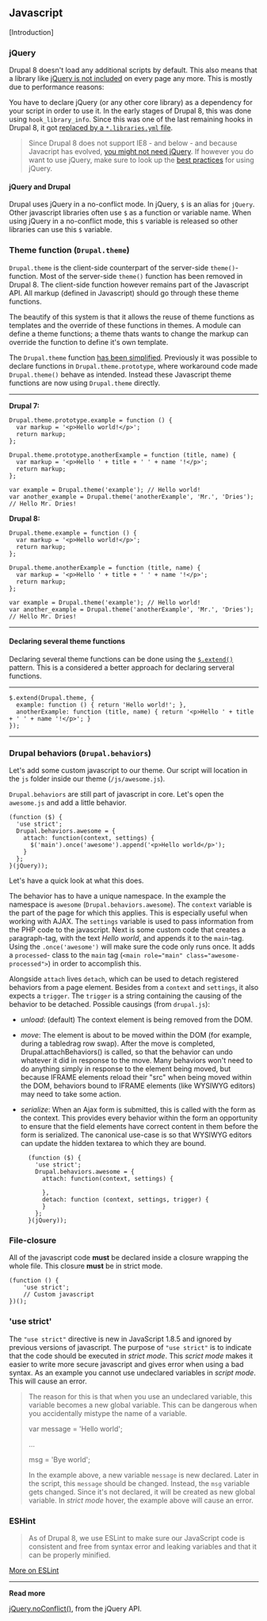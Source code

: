 ## Javascript

[Introduction]

### jQuery

Drupal 8 doesn't load any additional scripts by default. This also means that a library like [jQuery is not included](https://www.drupal.org/node/1541860) on every page any more. This is mostly due to performance reasons:

You have to declare jQuery (or any other core library) as a dependency for your script in order to use it. In the early stages of Drupal 8, this was done using `hook_library_info`. Since this was one of the last remaining hooks in Drupal 8, it got [replaced by a `*.libraries.yml` file](https://www.drupal.org/node/2201089).

> Since Drupal 8 does not support IE8 - and below - and because Javacript has evolved, [you might not need jQuery](http://youmightnotneedjquery.com/). If however you do want to use jQuery, make sure to look up the [best practices](http://lab.abhinayrathore.com/jquery-standards/) for using jQuery.

#### jQuery and Drupal

Drupal uses jQuery in a no-conflict mode. In jQuery, `$` is an alias for `jQuery`. Other javascript libraries often use `$` as a function or variable name. When using jQuery in a no-conflict mode, this `$` variable is released so other libraries can use this `$` variable.

### Theme function (`Drupal.theme`)

`Drupal.theme` is the client-side counterpart of the server-side `theme()`-function. Most of the server-side `theme()` function has been removed in Drupal 8. The client-side function however remains part of the Javascript API. All markup (defined in Javascript) should go through these theme functions.

The beautify of this system is that it allows the reuse of theme functions as templates and the override of these functions in themes. A module can define a theme functions; a theme thats wants to change the markup can override the function to define it's own template.

The `Drupal.theme` function [has been simplified](https://www.drupal.org/node/1816980).
Previously it was possible to declare functions in `Drupal.theme.prototype`,
where workaround code made `Drupal.theme()` behave as intended. Instead these
Javascript theme functions are now using `Drupal.theme` directly.

***

**Drupal 7:**

    Drupal.theme.prototype.example = function () {
      var markup = '<p>Hello world!</p>';
      return markup;
    };

    Drupal.theme.prototype.anotherExample = function (title, name) {
      var markup = '<p>Hello ' + title + ' ' + name '!</p>';
      return markup;
    };

    var example = Drupal.theme('example'); // Hello world!
    var another_example = Drupal.theme('anotherExample', 'Mr.', 'Dries'); // Hello Mr. Dries!

**Drupal 8:**

    Drupal.theme.example = function () {
      var markup = '<p>Hello world!</p>';
      return markup;
    };

    Drupal.theme.anotherExample = function (title, name) {
      var markup = '<p>Hello ' + title + ' ' + name '!</p>';
      return markup;
    };

    var example = Drupal.theme('example'); // Hello world!
    var another_example = Drupal.theme('anotherExample', 'Mr.', 'Dries'); // Hello Mr. Dries!

***

#### Declaring several theme functions

Declaring several theme functions can be done using the
[`$.extend()`](http://api.jquery.com/jquery.extend/) pattern. This is a
considered a better approach for declaring serveral functions.

***

    $.extend(Drupal.theme, {
      example: function () { return 'Hello world!'; },
      anotherExample: function (title, name) { return '<p>Hello ' + title + ' ' + name '!</p>'; }
    });

***

### Drupal behaviors (`Drupal.behaviors`)

Let's add some custom javascript to our theme. Our script will location in the
`js` folder inside our theme (`/js/awesome.js`).

`Drupal.behaviors` are still part of javascript in core. Let's open the
`awesome.js` and add a little behavior.

    (function ($) {
      'use strict';
      Drupal.behaviors.awesome = {
        attach: function(context, settings) {
          $('main').once('awesome').append('<p>Hello world</p>');
        }
      };
    }(jQuery));

Let's have a quick look at what this does.

The behavior has to have a unique namespace. In the example the namespace is
`awesome` (`Drupal.behaviors.awesome`). The `context` variable is the part of
the page for which this applies. This is especially useful when working with
AJAX.  The `settings` variable is used to pass information from the PHP code to
the javascript. Next is some custom code that creates a `p`aragraph-tag, with
the text *Hello world*, and appends it to the `main`-tag. Using the
`.once('awesome')` will make sure the code only runs once. It adds a
`processed`- class to the `main` tag
(`<main role="main" class="awesome-processed">`) in order to accomplish this.

Alongside `attach` lives `detach`, which can be used to detach registered behaviors from a page element. Besides from a `context` and `settings`, it also expects a `trigger`. The `trigger` is a string containing the causing of the behavior to be detached. Possible causings (from `drupal.js`):

- *unload*: (default) The context element is being removed from the DOM.
- *move*: The element is about to be moved within the DOM (for example,
during a tabledrag row swap). After the move is completed,
Drupal.attachBehaviors() is called, so that the behavior can undo
whatever it did in response to the move. Many behaviors won't need to
do anything simply in response to the element being moved, but because
IFRAME elements reload their "src" when being moved within the DOM,
behaviors bound to IFRAME elements (like WYSIWYG editors) may need to
take some action.
- *serialize*: When an Ajax form is submitted, this is called with the
form as the context. This provides every behavior within the form an
opportunity to ensure that the field elements have correct content
in them before the form is serialized. The canonical use-case is so
that WYSIWYG editors can update the hidden textarea to which they are
bound.

        (function ($) {
          'use strict';
          Drupal.behaviors.awesome = {
            attach: function(context, settings) {

            },
            detach: function (context, settings, trigger) {
            }
          };
        }(jQuery));

### File-closure

All of the javascript code **must** be declared inside a closure wrapping the
whole file. This closure **must** be in strict mode.

    (function () {
        'use strict';
        // Custom javascript
    })();

### 'use strict'

The `"use strict"` directive is new in JavaScript 1.8.5 and ignored by previous
versions of javascript. The purpose of `"use strict"` is to indicate that the
code should be executed in *strict mode*. This *scrict mode* makes it easier to
write more secure javascript and gives error when using a bad syntax. As an
example you cannot use undeclared variables in *script mode*. This will cause an
error.

> The reason for this is that when you use an undeclared variable, this variable
> becomes a new global variable. This can be dangerous when you accidentally
> mistype the name of a variable.
>
>   var message = 'Hello world';
>
>   …
>
>   msg = 'Bye world';
>
> In the example above, a new variable `message` is new declared. Later in the
> script, this `message` should be changed. Instead, the `msg` variable gets
> changed. Since it's not declared, it will be created as new global variable.
> In *strict mode* hover, the example above will cause an error.

### ESHint

> As of Drupal 8, we use ESLint to make sure our JavaScript code is consistent and free from syntax error and leaking variables and that it can be properly minified.

[More on ESLint](https://www.drupal.org/node/1955232)

***

**Read more**

[jQuery.noConflict()](http://api.jquery.com/jquery.noconflict/), from the jQuery API.
